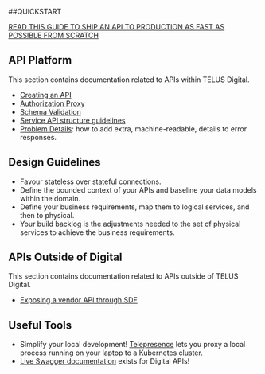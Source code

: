 ##QUICKSTART 

[READ THIS GUIDE TO SHIP AN API TO PRODUCTION AS FAST AS POSSIBLE FROM SCRATCH](fly-you-fools.md)

## API Platform

This section contains documentation related to APIs within TELUS Digital.

- [Creating an API](creating-an-api.md)
- [Authorization Proxy](authorization-proxy.md)
- [Schema Validation](schema-validation.md)
- [Service API structure guidelines](service-api-structure-guidelines.md)
- [Problem Details](problem-details.md): how to add extra, machine-readable, details to error responses.

## Design Guidelines

- Favour stateless over stateful connections.
- Define the bounded context of your APIs and baseline your data models within the domain.
- Define your business requirements, map them to logical services, and then to physical.
- Your build backlog is the adjustments needed to the set of physical services to achieve the business requirements.

## APIs Outside of Digital

This section contains documentation related to APIs outside of TELUS Digital.

- [Exposing a vendor API through SDF](sdf-vendor-onboarding.md)

## Useful Tools

- Simplify your local development! [Telepresence](https://blog.openshift.com/telepresence-local-development/) lets you proxy a local process running on your laptop to a Kubernetes cluster.
- [Live Swagger documentation](https://www.telus.com/api-platform) exists for Digital APIs!
